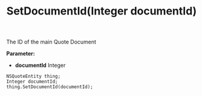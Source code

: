 ﻿---
uid: crmscript_ref_NSQuoteEntity_SetDocumentId
title: SetDocumentId(Integer documentId)
intellisense: NSQuoteEntity.SetDocumentId
keywords: NSQuoteEntity, GetDocumentId
so.topic: reference
---

The ID of the main Quote Document

**Parameter:** 
 - **documentId** Integer

```crmscript
NSQuoteEntity thing;
Integer documentId;
thing.SetDocumentId(documentId);
```

